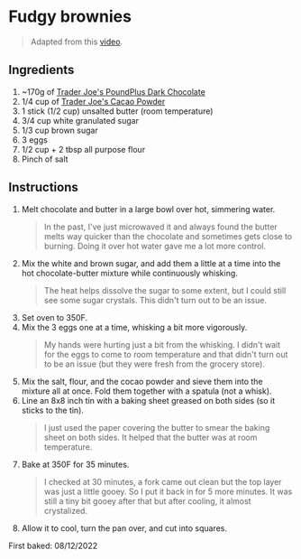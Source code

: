 # Fudgy brownies

> Adapted from this [video](https://www.youtube.com/watch?v=HIonKbKM-tE&ab_channel=EverydayFood).

## Ingredients
1. ~170g of [Trader Joe's PoundPlus Dark Chocolate](https://www.amazon.com/Trader-Joes-Pound-Plus-Chocolate/dp/B00AAIADZE)
1. 1/4 cup of [Trader Joe's Cacao Powder](https://www.amazon.com/Trader-Joes-Organic-Cacao-Powder/dp/B075TGDXXW)
1. 1 stick (1/2 cup) unsalted butter (room temperature)
1. 3/4 cup white granulated sugar
1. 1/3 cup brown sugar
1. 3 eggs
1. 1/2 cup + 2 tbsp all purpose flour
1. Pinch of salt

## Instructions
1. Melt chocolate and butter in a large bowl over hot, simmering water. 
    > In the past, I've just microwaved it and always found the butter melts way quicker than the chocolate and sometimes gets close to burning. Doing it over hot water gave me a lot more control.
2. Mix the white and brown sugar, and add them a little at a time into the hot chocolate-butter mixture while continuously whisking. 
    > The heat helps dissolve the sugar to some extent, but I could still see some sugar crystals. This didn't turn out to be an issue.
2. Set oven to 350F.
3. Mix the 3 eggs one at a time, whisking a bit more vigorously.
    > My hands were hurting just a bit from the whisking. I didn't wait for the eggs to come to room temperature and that didn't turn out to be an issue (but they were fresh from the grocery store).
4. Mix the salt, flour, and the cocao powder and sieve them into the mixture all at once. Fold them together with a spatula (not a whisk).
5. Line an 8x8 inch tin with a baking sheet greased on both sides (so it sticks to the tin). 
    > I just used the paper covering the butter to smear the baking sheet on both sides. It helped that the butter was at room temperature.
6. Bake at 350F for 35 minutes.
    > I checked at 30 minutes, a fork came out clean but the top layer was just a little gooey. So I put it back in for 5 more minutes. It was still a tiny bit gooey after that but after cooling, it almost crystalized.
7. Allow it to cool, turn the pan over, and cut into squares.

First baked: 08/12/2022

    